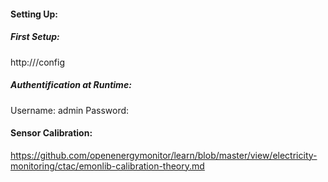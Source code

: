 #### Setting Up:
##### First Setup:
http://<ip-address>/config

##### Authentification at Runtime:
Username: admin
Password: <AP-Passoword>

#### Sensor Calibration:

https://github.com/openenergymonitor/learn/blob/master/view/electricity-monitoring/ctac/emonlib-calibration-theory.md